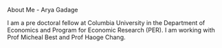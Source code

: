 

About Me - Arya Gadage

I am a pre doctoral fellow at Columbia University in the Department of Economics and Program for Economic Research (PER). I am working with Prof Micheal Best and Prof Haoge Chang.

